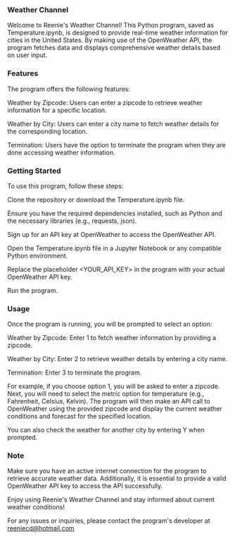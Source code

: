 ### Weather Channel
Welcome to Reenie's Weather Channel! This Python program, saved as Temperature.ipynb, is designed to provide real-time weather information for cities in the United States. By making use of the OpenWeather API, the program fetches data and displays comprehensive weather details based on user input.

### Features
The program offers the following features:

Weather by Zipcode: Users can enter a zipcode to retrieve weather information for a specific location.

Weather by City: Users can enter a city name to fetch weather details for the corresponding location.

Termination: Users have the option to terminate the program when they are done accessing weather information.

### Getting Started
To use this program, follow these steps:

Clone the repository or download the Temperature.ipynb file.

Ensure you have the required dependencies installed, such as Python and the necessary libraries (e.g., requests, json).

Sign up for an API key at OpenWeather to access the OpenWeather API.

Open the Temperature.ipynb file in a Jupyter Notebook or any compatible Python environment.

Replace the placeholder <YOUR_API_KEY> in the program with your actual OpenWeather API key.

Run the program.

### Usage
Once the program is running, you will be prompted to select an option:

Weather by Zipcode: Enter 1 to fetch weather information by providing a zipcode.

Weather by City: Enter 2 to retrieve weather details by entering a city name.

Termination: Enter 3 to terminate the program.

For example, if you choose option 1, you will be asked to enter a zipcode. Next, you will need to select the metric option for temperature (e.g., Fahrenheit, Celsius, Kelvin). The program will then make an API call to OpenWeather using the provided zipcode and display the current weather conditions and forecast for the specified location.

You can also check the weather for another city by entering Y when prompted.

### Note
Make sure you have an active internet connection for the program to retrieve accurate weather data. Additionally, it is essential to provide a valid OpenWeather API key to access the API successfully.

Enjoy using Reenie's Weather Channel and stay informed about current weather conditions!

For any issues or inquiries, please contact the program's developer at reeniecd@hotmail.com
